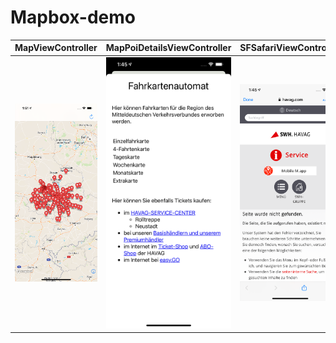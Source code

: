 # Mapbox-demo

| MapViewController      | MapPoiDetailsViewController       | SFSafariViewController      |
|------------|-------------|------------|
|  <img src="https://github.com/Sander-Kornev/Mapbox-demo/blob/main/Screenshots/screenshot1.png" width="250"> |  <img src="https://github.com/Sander-Kornev/Mapbox-demo/blob/main/Screenshots/screenshot2.png" width="250"> | <img src="https://github.com/Sander-Kornev/Mapbox-demo/blob/main/Screenshots/screenshot3.png" width="250">
